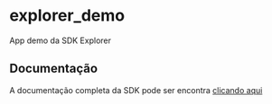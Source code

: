 # explorer_demo

App demo da SDK Explorer

## Documentação

A documentação completa da SDK pode ser encontra [clicando aqui](https://nomo.stoplight.io/docs/nomo-wave-billing/k66h773xicu23-introducao)
